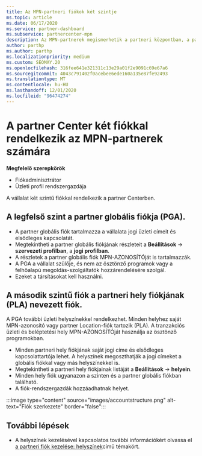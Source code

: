 ```yaml
---
title: Az MPN-partneri fiókok két szintje
ms.topic: article
ms.date: 06/17/2020
ms.service: partner-dashboard
ms.subservice: partnercenter-mpn
description: Az MPN-partnerek megismerhetik a partneri központban, a partner globális fiókban (PGA) és a partneri hely fiókjában (PLA) lévő fiókok két szintjét.
author: parthp
ms.author: parthp
ms.localizationpriority: medium
ms.custom: SEOMAY.20
ms.openlocfilehash: 316fee641e321311c13e29a01f2e9091c69e67a6
ms.sourcegitcommit: 4043c791402f0acebee6ede160a135e87fe92493
ms.translationtype: MT
ms.contentlocale: hu-HU
ms.lasthandoff: 12/01/2020
ms.locfileid: "96474274"
---
```

# <a name="partner-center-has-two-levels-of-accounts-for-mpn-partners"></a>A partner Center két fiókkal rendelkezik az MPN-partnerek számára


**Megfelelő szerepkörök**

- Fiókadminisztrátor
- Üzleti profil rendszergazdája


A vállalat két szintű fiókkal rendelkezik a partner Centerben.

## <a name="the-top-level-is-the-partner-global-account-pga"></a>A legfelső szint a partner globális fiókja (PGA).

- A partner globális fiók tartalmazza a vállalata jogi üzleti címeit és elsődleges kapcsolatát. 
- Megtekintheti a partner globális fiókjának részleteit a **Beállítások**  ->  **szervezeti profilban**, a **jogi profilban**.
- A részletek a partner globális fiók MPN-AZONOSÍTÓját is tartalmazzák. 
- A PGA a vállalat szülője, és nem az ösztönző programok vagy a felhőalapú megoldás-szolgáltatók hozzárendelésére szolgál. 
- Ezeket a társításokat kell használni.

## <a name="the-second-level-account-is-the-location-account-called-partner-location-account-pla"></a>A második szintű fiók a partneri hely fiókjának (PLA) nevezett fiók.

A PGA további üzleti helyszínekkel rendelkezhet. Minden helyhez saját MPN-azonosító vagy partner Location-fiók tartozik (PLA). A tranzakciós üzleti és beléptetési hely MPN-AZONOSÍTÓját használja az ösztönző programokban.

- Minden partneri hely fiókjának saját jogi címe és elsődleges kapcsolattartója lehet. A helyszínek megoszthatják a jogi címeket a globális fiókkal vagy más helyszínekkel is.
- Megtekintheti a partneri hely fiókjainak listáját a **Beállítások**  ->  **helyein**.
- Minden hely fiók ugyanazon a szinten és a partner globális fiókban található.
- A fiók-rendszergazdák hozzáadhatnak helyet.

:::image type="content" source="images/accountstructure.png" alt-text="Fiók szerkezete" border="false":::

## <a name="next-steps"></a>További lépések

- A helyszínek kezelésével kapcsolatos további információkért olvassa el [a partneri fiók kezelése: helyszínek](manage-locations.md)című témakört.
